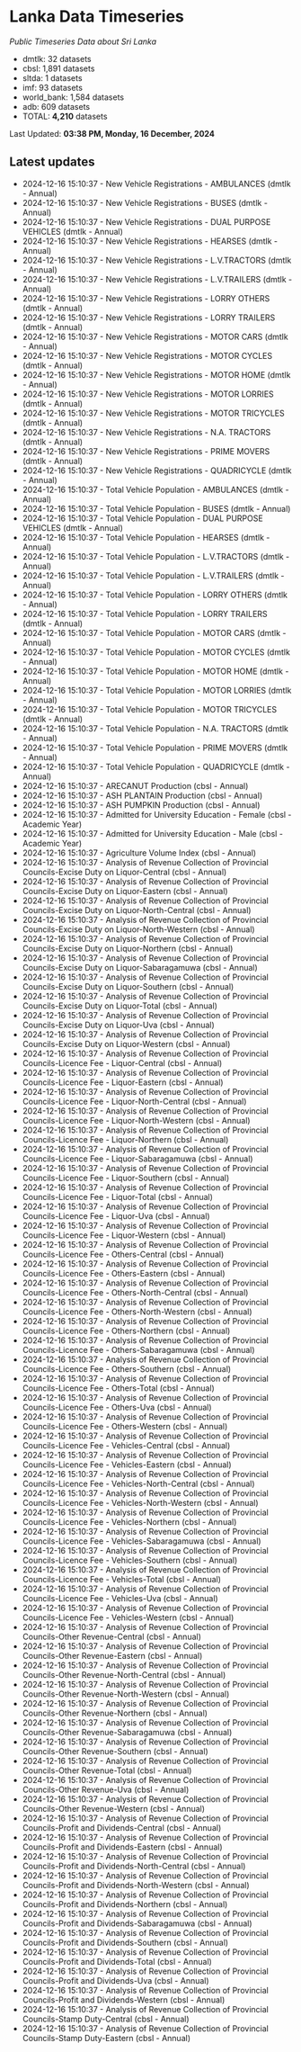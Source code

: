 # Lanka Data Timeseries
*Public Timeseries Data about Sri Lanka*

* dmtlk: 32 datasets
* cbsl: 1,891 datasets
* sltda: 1 datasets
* imf: 93 datasets
* world_bank: 1,584 datasets
* adb: 609 datasets
* TOTAL: **4,210** datasets

Last Updated: **03:38 PM, Monday, 16 December, 2024**

## Latest updates

* 2024-12-16 15:10:37 - New Vehicle Registrations - AMBULANCES (dmtlk - Annual)
* 2024-12-16 15:10:37 - New Vehicle Registrations - BUSES (dmtlk - Annual)
* 2024-12-16 15:10:37 - New Vehicle Registrations - DUAL PURPOSE VEHICLES (dmtlk - Annual)
* 2024-12-16 15:10:37 - New Vehicle Registrations - HEARSES (dmtlk - Annual)
* 2024-12-16 15:10:37 - New Vehicle Registrations - L.V.TRACTORS (dmtlk - Annual)
* 2024-12-16 15:10:37 - New Vehicle Registrations - L.V.TRAILERS (dmtlk - Annual)
* 2024-12-16 15:10:37 - New Vehicle Registrations - LORRY OTHERS (dmtlk - Annual)
* 2024-12-16 15:10:37 - New Vehicle Registrations - LORRY TRAILERS (dmtlk - Annual)
* 2024-12-16 15:10:37 - New Vehicle Registrations - MOTOR CARS (dmtlk - Annual)
* 2024-12-16 15:10:37 - New Vehicle Registrations - MOTOR CYCLES (dmtlk - Annual)
* 2024-12-16 15:10:37 - New Vehicle Registrations - MOTOR HOME (dmtlk - Annual)
* 2024-12-16 15:10:37 - New Vehicle Registrations - MOTOR LORRIES (dmtlk - Annual)
* 2024-12-16 15:10:37 - New Vehicle Registrations - MOTOR TRICYCLES (dmtlk - Annual)
* 2024-12-16 15:10:37 - New Vehicle Registrations - N.A. TRACTORS (dmtlk - Annual)
* 2024-12-16 15:10:37 - New Vehicle Registrations - PRIME MOVERS (dmtlk - Annual)
* 2024-12-16 15:10:37 - New Vehicle Registrations - QUADRICYCLE (dmtlk - Annual)
* 2024-12-16 15:10:37 - Total Vehicle Population - AMBULANCES (dmtlk - Annual)
* 2024-12-16 15:10:37 - Total Vehicle Population - BUSES (dmtlk - Annual)
* 2024-12-16 15:10:37 - Total Vehicle Population - DUAL PURPOSE VEHICLES (dmtlk - Annual)
* 2024-12-16 15:10:37 - Total Vehicle Population - HEARSES (dmtlk - Annual)
* 2024-12-16 15:10:37 - Total Vehicle Population - L.V.TRACTORS (dmtlk - Annual)
* 2024-12-16 15:10:37 - Total Vehicle Population - L.V.TRAILERS (dmtlk - Annual)
* 2024-12-16 15:10:37 - Total Vehicle Population - LORRY OTHERS (dmtlk - Annual)
* 2024-12-16 15:10:37 - Total Vehicle Population - LORRY TRAILERS (dmtlk - Annual)
* 2024-12-16 15:10:37 - Total Vehicle Population - MOTOR CARS (dmtlk - Annual)
* 2024-12-16 15:10:37 - Total Vehicle Population - MOTOR CYCLES (dmtlk - Annual)
* 2024-12-16 15:10:37 - Total Vehicle Population - MOTOR HOME (dmtlk - Annual)
* 2024-12-16 15:10:37 - Total Vehicle Population - MOTOR LORRIES (dmtlk - Annual)
* 2024-12-16 15:10:37 - Total Vehicle Population - MOTOR TRICYCLES (dmtlk - Annual)
* 2024-12-16 15:10:37 - Total Vehicle Population - N.A. TRACTORS (dmtlk - Annual)
* 2024-12-16 15:10:37 - Total Vehicle Population - PRIME MOVERS (dmtlk - Annual)
* 2024-12-16 15:10:37 - Total Vehicle Population - QUADRICYCLE (dmtlk - Annual)
* 2024-12-16 15:10:37 - ARECANUT Production (cbsl - Annual)
* 2024-12-16 15:10:37 - ASH PLANTAIN Production (cbsl - Annual)
* 2024-12-16 15:10:37 - ASH PUMPKIN Production (cbsl - Annual)
* 2024-12-16 15:10:37 - Admitted for University Education - Female (cbsl - Academic Year)
* 2024-12-16 15:10:37 - Admitted for University Education - Male (cbsl - Academic Year)
* 2024-12-16 15:10:37 - Agriculture Volume Index (cbsl - Annual)
* 2024-12-16 15:10:37 - Analysis of Revenue Collection of Provincial Councils-Excise Duty on Liquor-Central (cbsl - Annual)
* 2024-12-16 15:10:37 - Analysis of Revenue Collection of Provincial Councils-Excise Duty on Liquor-Eastern (cbsl - Annual)
* 2024-12-16 15:10:37 - Analysis of Revenue Collection of Provincial Councils-Excise Duty on Liquor-North-Central (cbsl - Annual)
* 2024-12-16 15:10:37 - Analysis of Revenue Collection of Provincial Councils-Excise Duty on Liquor-North-Western (cbsl - Annual)
* 2024-12-16 15:10:37 - Analysis of Revenue Collection of Provincial Councils-Excise Duty on Liquor-Northern (cbsl - Annual)
* 2024-12-16 15:10:37 - Analysis of Revenue Collection of Provincial Councils-Excise Duty on Liquor-Sabaragamuwa (cbsl - Annual)
* 2024-12-16 15:10:37 - Analysis of Revenue Collection of Provincial Councils-Excise Duty on Liquor-Southern (cbsl - Annual)
* 2024-12-16 15:10:37 - Analysis of Revenue Collection of Provincial Councils-Excise Duty on Liquor-Total (cbsl - Annual)
* 2024-12-16 15:10:37 - Analysis of Revenue Collection of Provincial Councils-Excise Duty on Liquor-Uva (cbsl - Annual)
* 2024-12-16 15:10:37 - Analysis of Revenue Collection of Provincial Councils-Excise Duty on Liquor-Western (cbsl - Annual)
* 2024-12-16 15:10:37 - Analysis of Revenue Collection of Provincial Councils-Licence Fee - Liquor-Central (cbsl - Annual)
* 2024-12-16 15:10:37 - Analysis of Revenue Collection of Provincial Councils-Licence Fee - Liquor-Eastern (cbsl - Annual)
* 2024-12-16 15:10:37 - Analysis of Revenue Collection of Provincial Councils-Licence Fee - Liquor-North-Central (cbsl - Annual)
* 2024-12-16 15:10:37 - Analysis of Revenue Collection of Provincial Councils-Licence Fee - Liquor-North-Western (cbsl - Annual)
* 2024-12-16 15:10:37 - Analysis of Revenue Collection of Provincial Councils-Licence Fee - Liquor-Northern (cbsl - Annual)
* 2024-12-16 15:10:37 - Analysis of Revenue Collection of Provincial Councils-Licence Fee - Liquor-Sabaragamuwa (cbsl - Annual)
* 2024-12-16 15:10:37 - Analysis of Revenue Collection of Provincial Councils-Licence Fee - Liquor-Southern (cbsl - Annual)
* 2024-12-16 15:10:37 - Analysis of Revenue Collection of Provincial Councils-Licence Fee - Liquor-Total (cbsl - Annual)
* 2024-12-16 15:10:37 - Analysis of Revenue Collection of Provincial Councils-Licence Fee - Liquor-Uva (cbsl - Annual)
* 2024-12-16 15:10:37 - Analysis of Revenue Collection of Provincial Councils-Licence Fee - Liquor-Western (cbsl - Annual)
* 2024-12-16 15:10:37 - Analysis of Revenue Collection of Provincial Councils-Licence Fee - Others-Central (cbsl - Annual)
* 2024-12-16 15:10:37 - Analysis of Revenue Collection of Provincial Councils-Licence Fee - Others-Eastern (cbsl - Annual)
* 2024-12-16 15:10:37 - Analysis of Revenue Collection of Provincial Councils-Licence Fee - Others-North-Central (cbsl - Annual)
* 2024-12-16 15:10:37 - Analysis of Revenue Collection of Provincial Councils-Licence Fee - Others-North-Western (cbsl - Annual)
* 2024-12-16 15:10:37 - Analysis of Revenue Collection of Provincial Councils-Licence Fee - Others-Northern (cbsl - Annual)
* 2024-12-16 15:10:37 - Analysis of Revenue Collection of Provincial Councils-Licence Fee - Others-Sabaragamuwa (cbsl - Annual)
* 2024-12-16 15:10:37 - Analysis of Revenue Collection of Provincial Councils-Licence Fee - Others-Southern (cbsl - Annual)
* 2024-12-16 15:10:37 - Analysis of Revenue Collection of Provincial Councils-Licence Fee - Others-Total (cbsl - Annual)
* 2024-12-16 15:10:37 - Analysis of Revenue Collection of Provincial Councils-Licence Fee - Others-Uva (cbsl - Annual)
* 2024-12-16 15:10:37 - Analysis of Revenue Collection of Provincial Councils-Licence Fee - Others-Western (cbsl - Annual)
* 2024-12-16 15:10:37 - Analysis of Revenue Collection of Provincial Councils-Licence Fee - Vehicles-Central (cbsl - Annual)
* 2024-12-16 15:10:37 - Analysis of Revenue Collection of Provincial Councils-Licence Fee - Vehicles-Eastern (cbsl - Annual)
* 2024-12-16 15:10:37 - Analysis of Revenue Collection of Provincial Councils-Licence Fee - Vehicles-North-Central (cbsl - Annual)
* 2024-12-16 15:10:37 - Analysis of Revenue Collection of Provincial Councils-Licence Fee - Vehicles-North-Western (cbsl - Annual)
* 2024-12-16 15:10:37 - Analysis of Revenue Collection of Provincial Councils-Licence Fee - Vehicles-Northern (cbsl - Annual)
* 2024-12-16 15:10:37 - Analysis of Revenue Collection of Provincial Councils-Licence Fee - Vehicles-Sabaragamuwa (cbsl - Annual)
* 2024-12-16 15:10:37 - Analysis of Revenue Collection of Provincial Councils-Licence Fee - Vehicles-Southern (cbsl - Annual)
* 2024-12-16 15:10:37 - Analysis of Revenue Collection of Provincial Councils-Licence Fee - Vehicles-Total (cbsl - Annual)
* 2024-12-16 15:10:37 - Analysis of Revenue Collection of Provincial Councils-Licence Fee - Vehicles-Uva (cbsl - Annual)
* 2024-12-16 15:10:37 - Analysis of Revenue Collection of Provincial Councils-Licence Fee - Vehicles-Western (cbsl - Annual)
* 2024-12-16 15:10:37 - Analysis of Revenue Collection of Provincial Councils-Other Revenue-Central (cbsl - Annual)
* 2024-12-16 15:10:37 - Analysis of Revenue Collection of Provincial Councils-Other Revenue-Eastern (cbsl - Annual)
* 2024-12-16 15:10:37 - Analysis of Revenue Collection of Provincial Councils-Other Revenue-North-Central (cbsl - Annual)
* 2024-12-16 15:10:37 - Analysis of Revenue Collection of Provincial Councils-Other Revenue-North-Western (cbsl - Annual)
* 2024-12-16 15:10:37 - Analysis of Revenue Collection of Provincial Councils-Other Revenue-Northern (cbsl - Annual)
* 2024-12-16 15:10:37 - Analysis of Revenue Collection of Provincial Councils-Other Revenue-Sabaragamuwa (cbsl - Annual)
* 2024-12-16 15:10:37 - Analysis of Revenue Collection of Provincial Councils-Other Revenue-Southern (cbsl - Annual)
* 2024-12-16 15:10:37 - Analysis of Revenue Collection of Provincial Councils-Other Revenue-Total (cbsl - Annual)
* 2024-12-16 15:10:37 - Analysis of Revenue Collection of Provincial Councils-Other Revenue-Uva (cbsl - Annual)
* 2024-12-16 15:10:37 - Analysis of Revenue Collection of Provincial Councils-Other Revenue-Western (cbsl - Annual)
* 2024-12-16 15:10:37 - Analysis of Revenue Collection of Provincial Councils-Profit and Dividends-Central (cbsl - Annual)
* 2024-12-16 15:10:37 - Analysis of Revenue Collection of Provincial Councils-Profit and Dividends-Eastern (cbsl - Annual)
* 2024-12-16 15:10:37 - Analysis of Revenue Collection of Provincial Councils-Profit and Dividends-North-Central (cbsl - Annual)
* 2024-12-16 15:10:37 - Analysis of Revenue Collection of Provincial Councils-Profit and Dividends-North-Western (cbsl - Annual)
* 2024-12-16 15:10:37 - Analysis of Revenue Collection of Provincial Councils-Profit and Dividends-Northern (cbsl - Annual)
* 2024-12-16 15:10:37 - Analysis of Revenue Collection of Provincial Councils-Profit and Dividends-Sabaragamuwa (cbsl - Annual)
* 2024-12-16 15:10:37 - Analysis of Revenue Collection of Provincial Councils-Profit and Dividends-Southern (cbsl - Annual)
* 2024-12-16 15:10:37 - Analysis of Revenue Collection of Provincial Councils-Profit and Dividends-Total (cbsl - Annual)
* 2024-12-16 15:10:37 - Analysis of Revenue Collection of Provincial Councils-Profit and Dividends-Uva (cbsl - Annual)
* 2024-12-16 15:10:37 - Analysis of Revenue Collection of Provincial Councils-Profit and Dividends-Western (cbsl - Annual)
* 2024-12-16 15:10:37 - Analysis of Revenue Collection of Provincial Councils-Stamp Duty-Central (cbsl - Annual)
* 2024-12-16 15:10:37 - Analysis of Revenue Collection of Provincial Councils-Stamp Duty-Eastern (cbsl - Annual)